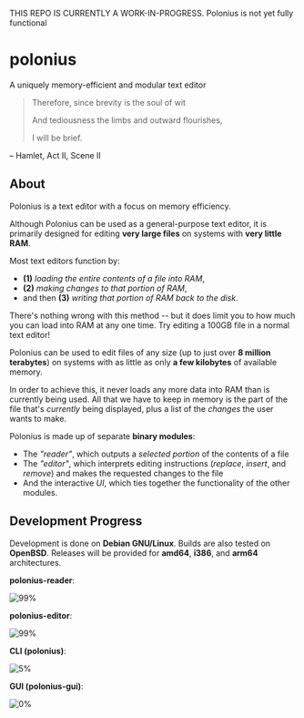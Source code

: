 THIS REPO IS CURRENTLY A WORK-IN-PROGRESS. Polonius is not yet fully functional

# polonius
A uniquely memory-efficient and modular text editor


> Therefore, since brevity is the soul of wit
> 
> And tediousness the limbs and outward flourishes,
> 
> I will be brief.
> 
  – Hamlet, Act II, Scene II

## About
Polonius is a text editor with a focus on memory efficiency.

Although Polonius can be used as a general-purpose text editor, it is primarily designed for editing **very large files** on systems with **very little RAM**.

Most text editors function by:
  - **(1)** *loading the entire contents of a file into RAM*,
  - **(2)** *making changes to that portion of RAM*,
  - and then **(3)** *writing that portion of RAM back to the disk*.

There's nothing wrong with this method -- but it does limit you to how much you can load into RAM at any one time. Try editing a 100GB file in a normal text editor!

Polonius can be used to edit files of any size (up to just over **8 million terabytes**) on systems with as little as only **a few kilobytes** of available memory.

In order to achieve this, it never loads any more data into RAM than is currently being used. All that we have to keep in memory is the part of the file that's *currently* being displayed, plus a list of the *changes* the user wants to make.

Polonius is made up of separate **binary modules**:
  - The *"reader"*, which outputs a *selected portion* of the contents of a file
  - The *"editor"*, which interprets editing instructions (*replace*, *insert*, and *remove*) and makes the requested changes to the file
  - And the interactive *UI*, which ties together the functionality of the other modules.


## Development Progress
Development is done on **Debian GNU/Linux**. Builds are also tested on **OpenBSD**. Releases will be provided for **amd64**, **i386**, and **arm64** architectures.

**polonius-reader**:

  ![99%](https://progress-bar.dev/99)
  

**polonius-editor**:

  ![99%](https://progress-bar.dev/99)
  

**CLI (polonius)**:

  ![5%](https://progress-bar.dev/5)
  

**GUI (polonius-gui)**:

  ![0%](https://progress-bar.dev/0)
